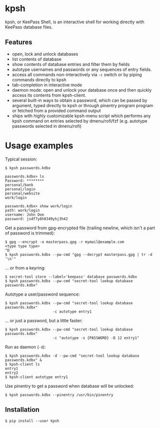 # kpsh
kpsh, or KeePass Shell, is an interactive shell for working directly with
KeePass database files.

## Features

- open, lock and unlock databases
- list contents of database
- show contents of database entries and filter them by fields
- autotype usernames and passwords or any sequences of entry fields.
- access all commands non-interactively via `-c` switch or by piping commands
  directly to kpsh
- tab-completion in interactive mode
- daemon mode: open and unlock your database once and then quickly access
  its contents from kpsh-client.
- several built-in ways to obtain a password, which can be passed by argument,
  typed directly to kpsh or through pinentry program program or fetched from a
  provided command output
- ships with highly customizable kpsh-menu script which performs any kpsh
  command on entries selected by dmenu/rofi/fzf (e.g. autotype passwords
  selected in dmenu/rofi)

# Usage examples

Typical session:

```
$ kpsh passwords.kdbx

passwords.kdbx> ls
Password: ********
personal/bank
personal/login
personal/website
work/login

passwords.kdbx> show work/login
path: work/login
username: John Doe
password: jsdf7y8h8349yhj3h42
```

Get a password from gpg-encrypted file (trailing newline, which isn't a part
of password is trimmed):

```
$ gpg --encrypt -o masterpass.gpg -r mymail@example.com
<type type type>
^D
$ kpsh passwords.kdbx --pw-cmd "gpg --decrypt masterpass.gpg | tr -d '\n'"
```

... or from a keyring:

```
$ secret-tool store --label='keepass' database passwords.kdbx
$ kpsh passwords.kdbx --pw-cmd "secret-tool lookup database passwords.kdbx"
```

Autotype a user/password sequence:

```
$ kpsh passwords.kdbx --pw-cmd "secret-tool lookup database passwords.kdbx"
                      -c autotype entry1
```

... or just a password, but a little faster:

```
$ kpsh passwords.kdbx --pw-cmd "secret-tool lookup database passwords.kdbx"
                      -c "autotype -s {PASSWORD} -D 12 entry1"
```

Run as daemon (`-d`):

```
$ kpsh passwords.kdbx -d --pw-cmd "secret-tool lookup database passwords.kdbx" &
$ kpsh-client ls
entry1
entry2
$ kpsh-client autotype entry1
```

Use pinentry to get a password when database will be unlocked:

```
$ kpsh passwords.kdbx --pinentry /usr/bin/pinentry
```

## Installation

```
$ pip install --user kpsh
```
